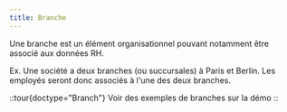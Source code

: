 ```yaml
---
title: Branche
---
```


Une branche est un élément organisationnel pouvant notamment être associé aux données RH.

Ex. Une société a deux branches (ou succursales) à Paris et Berlin.
Les employés seront donc associés à l'une des deux branches.


::tour{doctype="Branch"}
Voir des exemples de branches sur la démo
::